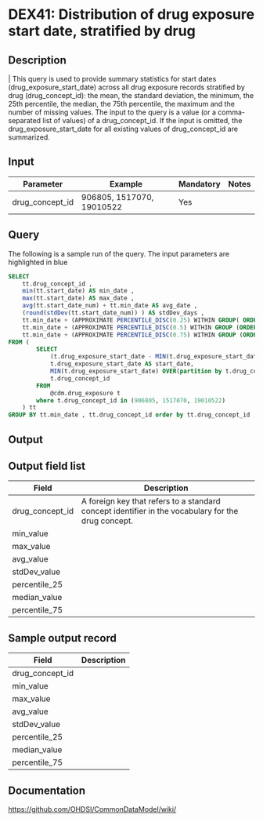 <!---
Group:drug exposure
Name:DEX41 Distribution of drug exposure start date, stratified by drug
Author:Patrick Ryan
CDM Version: 5.0
-->

# DEX41: Distribution of drug exposure start date, stratified by drug

## Description
| This query is used to provide summary statistics for start dates (drug_exposure_start_date) across all drug exposure records stratified by drug (drug_concept_id): the mean, the standard deviation, the minimum, the 25th percentile, the median, the 75th percentile, the maximum and the number of missing values. The input to the query is a value (or a comma-separated list of values) of a drug_concept_id. If the input is omitted, the drug_exposure_start_date for all existing values of drug_concept_id are summarized.

## Input

|  Parameter |  Example |  Mandatory |  Notes |
| --- | --- | --- | --- |
| drug_concept_id | 906805, 1517070, 19010522 | Yes |   

## Query
The following is a sample run of the query. The input parameters are highlighted in  blue

```sql
SELECT
    tt.drug_concept_id ,
    min(tt.start_date) AS min_date ,
    max(tt.start_date) AS max_date ,
    avg(tt.start_date_num) + tt.min_date AS avg_date ,
    (round(stdDev(tt.start_date_num)) ) AS stdDev_days ,
    tt.min_date + (APPROXIMATE PERCENTILE_DISC(0.25) WITHIN GROUP( ORDER BY tt.start_date_num ) ) AS percentile_25_date ,
    tt.min_date + (APPROXIMATE PERCENTILE_DISC(0.5) WITHIN GROUP (ORDER BY tt.start_date_num ) ) AS median_date ,
    tt.min_date + (APPROXIMATE PERCENTILE_DISC(0.75) WITHIN GROUP (ORDER BY tt.start_date_num ) ) AS percential_75_date
FROM (
        SELECT
            (t.drug_exposure_start_date - MIN(t.drug_exposure_start_date) OVER(partition by t.drug_concept_id)) AS start_date_num,
            t.drug_exposure_start_date AS start_date,
            MIN(t.drug_exposure_start_date) OVER(partition by t.drug_concept_id) min_date,
            t.drug_concept_id
        FROM
            @cdm.drug_exposure t 
        where t.drug_concept_id in (906805, 1517070, 19010522)
    ) tt
GROUP BY tt.min_date , tt.drug_concept_id order by tt.drug_concept_id ;
```

## Output

## Output field list

|  Field |  Description |
| --- | --- |
| drug_concept_id | A foreign key that refers to a standard concept identifier in the vocabulary for the drug concept. |
| min_value |   |
| max_value |   |
| avg_value |   |
| stdDev_value |   |
| percentile_25 |   |
| median_value |   |
| percentile_75 |   |


## Sample output record

|  Field |  Description |
| --- | --- |
| drug_concept_id |   |
| min_value |   |
| max_value |   |
| avg_value |   |
| stdDev_value |   |
| percentile_25 |   |
| median_value |   |
| percentile_75 |   |


## Documentation
https://github.com/OHDSI/CommonDataModel/wiki/
